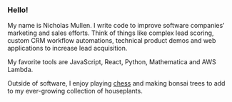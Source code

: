 ### Hello!

My name is Nicholas Mullen. I write code to improve software companies' marketing and sales efforts. Think of things like complex lead scoring, custom CRM workflow automations, technical product demos and web applications to increase lead acquisition. 

My favorite tools are JavaScript, React, Python, Mathematica and AWS Lambda.

Outside of software, I enjoy playing [chess](https://www.chess.com/member/bishibop) and making bonsai trees to add to my ever-growing collection of houseplants.
